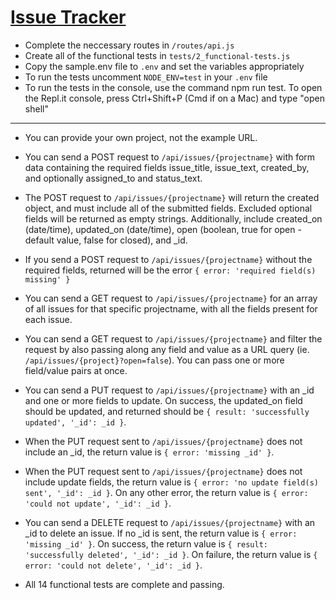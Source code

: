 # [Issue Tracker](https://www.freecodecamp.org/learn/quality-assurance/quality-assurance-projects/issue-tracker)

- Complete the neccessary routes in `/routes/api.js`
- Create all of the functional tests in `tests/2_functional-tests.js`
- Copy the sample.env file to `.env` and set the variables appropriately
- To run the tests uncomment `NODE_ENV=test` in your `.env` file
- To run the tests in the console, use the command npm run test. To open the Repl.it console, press Ctrl+Shift+P (Cmd if on a Mac) and type "open shell"

---------

- You can provide your own project, not the example URL.

- You can send a POST request to `/api/issues/{projectname}` with form data containing the required fields issue_title, issue_text, created_by, and optionally assigned_to and status_text.

- The POST request to `/api/issues/{projectname}` will return the created object, and must include all of the submitted fields. Excluded optional fields will be returned as empty strings. Additionally, include created_on (date/time), updated_on (date/time), open (boolean, true for open - default value, false for closed), and _id.

- If you send a POST request to `/api/issues/{projectname}` without the required fields, returned will be the error `{ error: 'required field(s) missing' }`

- You can send a GET request to `/api/issues/{projectname}` for an array of all issues for that specific projectname, with all the fields present for each issue.

- You can send a GET request to `/api/issues/{projectname}` and filter the request by also passing along any field and value as a URL query (ie. `/api/issues/{project}?open=false`). You can pass one or more field/value pairs at once.

- You can send a PUT request to `/api/issues/{projectname}` with an _id and one or more fields to update. On success, the updated_on field should be updated, and returned should be `{ result: 'successfully updated', '_id': _id }`.

- When the PUT request sent to `/api/issues/{projectname}` does not include an _id, the return value is `{ error: 'missing _id' }`.

- When the PUT request sent to `/api/issues/{projectname}` does not include update fields, the return value is `{ error: 'no update field(s) sent', '_id': _id }`. On any other error, the return value is `{ error: 'could not update', '_id': _id }`.

- You can send a DELETE request to `/api/issues/{projectname}` with an _id to delete an issue. If no _id is sent, the return value is `{ error: 'missing _id' }`. On success, the return value is `{ result: 'successfully deleted', '_id': _id }`. On failure, the return value is `{ error: 'could not delete', '_id': _id }`.

- All 14 functional tests are complete and passing.
